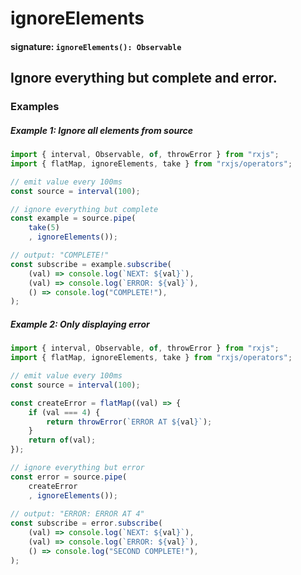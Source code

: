# ignoreElements

#### signature: `ignoreElements(): Observable`

## Ignore everything but complete and error.

### Examples

##### Example 1: Ignore all elements from source

```ts
import { interval, Observable, of, throwError } from "rxjs";
import { flatMap, ignoreElements, take } from "rxjs/operators";

// emit value every 100ms
const source = interval(100);

// ignore everything but complete
const example = source.pipe(
    take(5)
    , ignoreElements());

// output: "COMPLETE!"
const subscribe = example.subscribe(
    (val) => console.log(`NEXT: ${val}`),
    (val) => console.log(`ERROR: ${val}`),
    () => console.log("COMPLETE!"),
);
```

##### Example 2: Only displaying error


```ts
import { interval, Observable, of, throwError } from "rxjs";
import { flatMap, ignoreElements, take } from "rxjs/operators";

// emit value every 100ms
const source = interval(100);

const createError = flatMap((val) => {
    if (val === 4) {
        return throwError(`ERROR AT ${val}`);
    }
    return of(val);
});

// ignore everything but error
const error = source.pipe(
    createError
    , ignoreElements());
    
// output: "ERROR: ERROR AT 4"
const subscribe = error.subscribe(
    (val) => console.log(`NEXT: ${val}`),
    (val) => console.log(`ERROR: ${val}`),
    () => console.log("SECOND COMPLETE!"),
);
```
